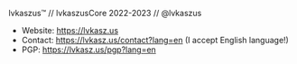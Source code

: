 lvkaszus™ // lvkaszusCore 2022-2023 // @lvkaszus

- Website: https://lvkasz.us
- Contact: https://lvkasz.us/contact?lang=en (I accept English language!)
- PGP: https://lvkasz.us/pgp?lang=en
